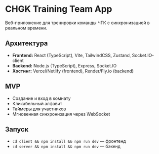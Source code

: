 # CHGK Training Team App

Веб-приложение для тренировки команды ЧГК с синхронизацией в реальном времени.

## Архитектура
- **Frontend:** React (TypeScript), Vite, TailwindCSS, Zustand, Socket.IO-client
- **Backend:** Node.js (TypeScript), Express, Socket.IO
- **Хостинг:** Vercel/Netlify (frontend), Render/Fly.io (backend)

## MVP
- Создание и вход в комнату
- Кликабельный алфавит
- Таймеры для участников
- Мгновенная синхронизация через WebSocket

## Запуск
- `cd client && npm install && npm run dev` — фронтенд
- `cd server && npm install && npm run dev` — бэкенд 